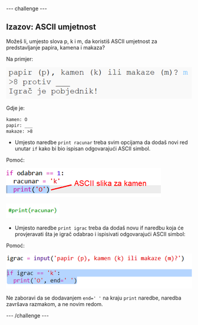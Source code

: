 \--- challenge \---

## Izazov: ASCII umjetnost

Možeš li, umjesto slova p, k i m, da koristiš ASCII umjetnost za predstavljanje papira, kamena i makaza?

Na primjer:

![screenshot](images/rps-ascii-challenge.png)

Gdje je:

    kamen: O
    papir: ___
    makaze: >8
    

+ Umjesto naredbe `print racunar` treba svim opcijama da dodaš novi red unutar `if` kako bi bio ispisan odgovarajući ASCII simbol. 

Pomoć:

![screenshot](images/rps-ascii-rock.png)

![screenshot](images/rps-comment-computer.png)

+ Umjesto naredbe `print igrac` treba da dodaš novu if naredbu koja će provjeravati šta je igrač odabrao i ispisivati odgovarajući ASCII simbol:

Pomoć:

![screenshot](images/rps-player-ascii.png)

Ne zaboravi da se dodavanjem `end=' '` na kraju `print` naredbe, naredba završava razmakom, a ne novim redom.

\--- /challenge \---
